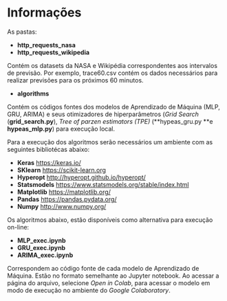 # Informações

As pastas:
-  **http_requests_nasa** 
- **http_requests_wikipedia**

Contém os datasets da NASA e Wikipédia correspondentes aos intervalos de previsão. Por exemplo, trace60.csv contém os dados necessários para realizar previsões para os próximos 60 minutos.

- **algorithms**

Contém os códigos fontes dos modelos de Aprendizado de Máquina (MLP, GRU, ARIMA) e seus otimizadores de hiperparâmetros (*Grid Search* (**grid_search.py**), *Tree of parzen estimators (TPE)* (**hypeas_gru.py **e **hypeas_mlp.py**) para execução local.

Para a execução dos algoritmos serão necessários um ambiente com as seguintes bibliotécas abaixo:

- **Keras** https://keras.io/
- **SKlearn** https://scikit-learn.org
- **Hyperopt** http://hyperopt.github.io/hyperopt/
- **Statsmodels** https://www.statsmodels.org/stable/index.html
- **Matplotlib** https://matplotlib.org/
- **Pandas** https://pandas.pydata.org/
- **Numpy** http://www.numpy.org/

Os algoritmos abaixo, estão disponíveis como alternativa para  execução on-line:
- **MLP_exec.ipynb**
- **GRU_exec.ipynb**
- **ARIMA_exec.ipynb**

Correspondem ao código fonte de cada modelo de Aprendizado de Máquina. Estão no formato semelhante ao Jupyter notebook. 
Ao acessar a página do arquivo, selecione *Open in Colab*, para acessar o modelo em modo de execução no ambiente do *Google Colaboratory*.
